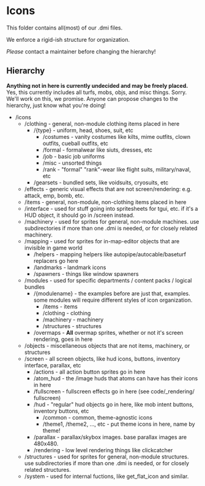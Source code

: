 # Icons

This folder contains all(most) of our .dmi files.

We enforce a rigid-ish structure for organization.

*Please* contact a maintainer before changing the hierarchy!

## Hierarchy

**Anything not in here is currently undecided and may be freely placed.**
Yes, this currently includes all turfs, mobs, objs, and misc things. Sorry. We'll work on this, we promise. Anyone can propose changes to the hierarchy, just know what you're doing!

- /icons
  - /clothing - general, non-module clothing items placed in here
    - /{type} - uniform, head, shoes, suit, etc
      - /costumes - vanity costumes like kilts, mime outfits, clown outfits, cueball outfits, etc
      - /formal - formalwear like siuts, dresses, etc
      - /job - basic job uniforms
      - /misc - unsorted things
      - /rank - "formal" "rank"-wear like flight suits, military/naval, etc
    - /gearsets - bundled sets, like voidsuits, cryosuits, etc
  - /effects - generic visual effects that are not screen/rendering: e.g. attack, emp, bomb, etc.
  - /items - general, non-module, non-clothing items placed in here
  - /interface - used for stuff going into spritesheets for tgui, etc. if it's a HUD object, it should go in /screen instead.
  - /machinery - used for sprites for general, non-module machines. use subdirectories if more than one .dmi is needed, or for closely related machinery.
  - /mapping - used for sprites for in-map-editor objects that are   invisible in game world
    - /helpers - mapping helpers like autopipe/autocable/baseturf replacers   go here
    - /landmarks - landmark icons
    - /spawners - things like window spawners
  - /modules - used for specific departments / content packs / logical bundles
    - /{modulename} - the examples before are just that, examples. some modules will require different styles of icon organization.
      - /items - items
      - /clothing - clothing
      - /machinery - machinery
      - /structures - structures
    - /overmaps - **All** overmap sprites, whether or not it's screen rendering, goes in here
  - /objects - miscellaneous objects that are not items, machinery, or structures
  - /screen - all screen objects, like hud icons, buttons, inventory interface, parallax, etc
    - /actions - all action button sprites go in here
    - /atom_hud - the /image huds that atoms can have has their icons in   here
    - /fullscreen - fullscreen effects go in here (see code/_rendering/  fullscreen)
    - /hud - "regular" hud objects go in here, like mob intent buttons,   inventory buttons, etc
      - /common - common, theme-agnostic icons
      - /theme1, /theme2, ..., etc - put theme icons in here, name by theme!
    - /parallax - parallax/skybox images. base parallax images are 480x480.
    - /rendering - low level rendering things like clickcatcher
  - /structures - used for sprites for general, non-module structures. use subdirectories if more than one .dmi is needed, or for closely related structures.
  - /system - used for internal fuctions, like get_flat_icon and similar.

